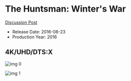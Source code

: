 # The Huntsman: Winter's War

[Discussion Post](https://www.avsforum.com/threads/bass-eq-for-filtered-movies.2995212/post-56893668)

* Release Date: 2016-08-23
* Production Year: 2016

## 4K/UHD/DTS:X

![img 0](https://i.imgur.com/PASjNNJ.jpg)

![img 1](https://i.imgur.com/YbxC9o9.jpg)

